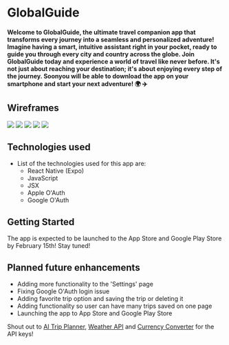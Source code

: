 # GlobalGuide

#### Welcome to GlobalGuide, the ultimate travel companion app that transforms every journey into a seamless and personalized adventure! Imagine having a smart, intuitive assistant right in your pocket, ready to guide you through every city and country across the globe. Join GlobalGuide today and experience a world of travel like never before. It's not just about reaching your destination; it's about enjoying every step of the journey. Soonyou will be able to download the app on your smartphone and start your next adventure! 🌍 ✈️

## Wireframes

![](./public/Wireframe1.png)
![](./public/Wireframe2.png)
![](./public/Wireframe3.png)
![](./public/Wireframe4.png)
![](./public/Wireframe5.png)

## Technologies used

- List of the technologies used for this app are:
    - React Native (Expo)
    - JavaScript
    - JSX
    - Apple O'Auth
    - Google O'Auth

## Getting Started

The app is expected to be launched to the App Store and Google Play Store by February 15th! Stay tuned!

## Planned future enhancements 

- Adding more functionality to the 'Settings' page
- Fixing Google O'Auth login issue
- Adding favorite trip option and saving the trip or deleting it
- Adding functionality so user can have many trips saved on one page
- Launching the app to App Store and Google Play Store

Shout out to [AI Trip Planner](https://rapidapi.com/nabeeldev1340/api/ai-trip-planner), [Weather API](https://www.weatherapi.com) and [Currency Converter](https://rapidapi.com/airaudoeduardo/api/currency-converter241/) for the API keys!